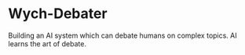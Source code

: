 # Wych-Debater
Building an AI system which can debate humans on complex topics. AI learns the art of debate.
